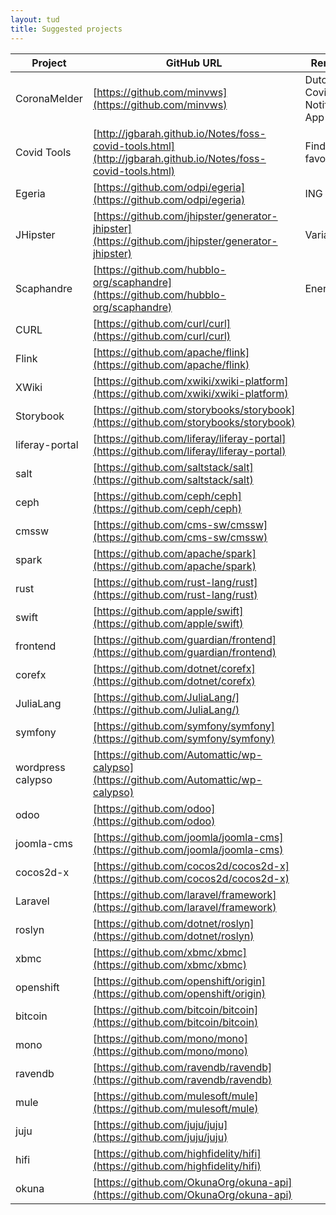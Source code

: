 ```yaml
---
layout: tud
title: Suggested projects
---
```



| Project | GitHub URL | Remarks |
|--|--|--|
| CoronaMelder | [https://github.com/minvws](https://github.com/minvws) | Dutch Covid19 Notification App
| Covid Tools | [http://jgbarah.github.io/Notes/foss-covid-tools.html](http://jgbarah.github.io/Notes/foss-covid-tools.html) | Find your favorite
| Egeria | [https://github.com/odpi/egeria](https://github.com/odpi/egeria) | ING
| JHipster | [https://github.com/jhipster/generator-jhipster](https://github.com/jhipster/generator-jhipster) | Variability
| Scaphandre | [https://github.com/hubblo-org/scaphandre](https://github.com/hubblo-org/scaphandre) | Energy
| CURL | [https://github.com/curl/curl](https://github.com/curl/curl) |
| Flink | [https://github.com/apache/flink](https://github.com/apache/flink) |
| XWiki | [https://github.com/xwiki/xwiki-platform](https://github.com/xwiki/xwiki-platform) |
| Storybook | [https://github.com/storybooks/storybook](https://github.com/storybooks/storybook) |
| liferay-portal | [https://github.com/liferay/liferay-portal](https://github.com/liferay/liferay-portal) |
| salt | [https://github.com/saltstack/salt](https://github.com/saltstack/salt) |
| ceph | [https://github.com/ceph/ceph](https://github.com/ceph/ceph) |
| cmssw | [https://github.com/cms-sw/cmssw](https://github.com/cms-sw/cmssw) |
| spark | [https://github.com/apache/spark](https://github.com/apache/spark) |
| rust | [https://github.com/rust-lang/rust](https://github.com/rust-lang/rust) |
| swift | [https://github.com/apple/swift](https://github.com/apple/swift) |
| frontend | [https://github.com/guardian/frontend](https://github.com/guardian/frontend) |
| corefx | [https://github.com/dotnet/corefx](https://github.com/dotnet/corefx) |
| JuliaLang | [https://github.com/JuliaLang/](https://github.com/JuliaLang/) |
| symfony | [https://github.com/symfony/symfony](https://github.com/symfony/symfony) |
| wordpress calypso | [https://github.com/Automattic/wp-calypso](https://github.com/Automattic/wp-calypso) |
| odoo | [https://github.com/odoo](https://github.com/odoo)  |
| joomla-cms | [https://github.com/joomla/joomla-cms](https://github.com/joomla/joomla-cms) |
| cocos2d-x | [https://github.com/cocos2d/cocos2d-x](https://github.com/cocos2d/cocos2d-x) |
| Laravel | [https://github.com/laravel/framework](https://github.com/laravel/framework) |
| roslyn | [https://github.com/dotnet/roslyn](https://github.com/dotnet/roslyn) |
| xbmc | [https://github.com/xbmc/xbmc](https://github.com/xbmc/xbmc) |
| openshift | [https://github.com/openshift/origin](https://github.com/openshift/origin) |
| bitcoin | [https://github.com/bitcoin/bitcoin](https://github.com/bitcoin/bitcoin) |
| mono | [https://github.com/mono/mono](https://github.com/mono/mono) |
| ravendb | [https://github.com/ravendb/ravendb](https://github.com/ravendb/ravendb) |
| mule | [https://github.com/mulesoft/mule](https://github.com/mulesoft/mule) |
| juju | [https://github.com/juju/juju](https://github.com/juju/juju) |
| hifi | [https://github.com/highfidelity/hifi](https://github.com/highfidelity/hifi) |
| okuna | [https://github.com/OkunaOrg/okuna-api](https://github.com/OkunaOrg/okuna-api) |

